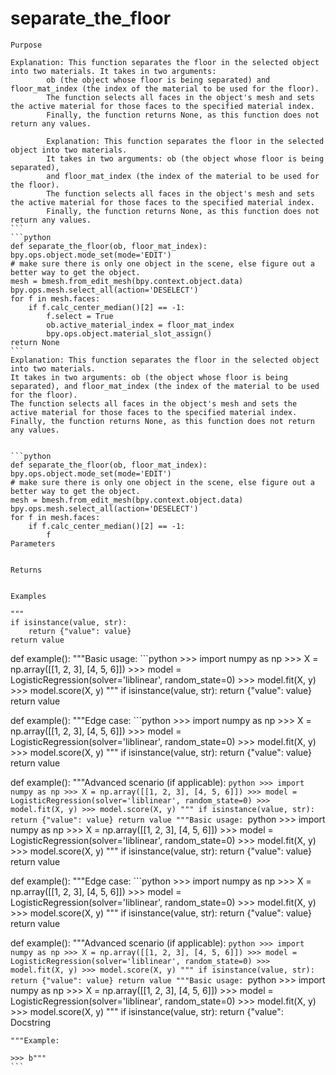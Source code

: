 # separate_the_floor

    Purpose

    Explanation: This function separates the floor in the selected object into two materials. It takes in two arguments:
            ob (the object whose floor is being separated) and floor_mat_index (the index of the material to be used for the floor).
            The function selects all faces in the object's mesh and sets the active material for those faces to the specified material index.
            Finally, the function returns None, as this function does not return any values.

            Explanation: This function separates the floor in the selected object into two materials.
            It takes in two arguments: ob (the object whose floor is being separated),
            and floor_mat_index (the index of the material to be used for the floor).
            The function selects all faces in the object's mesh and sets the active material for those faces to the specified material index.
            Finally, the function returns None, as this function does not return any values.
    ```
    ```python
    def separate_the_floor(ob, floor_mat_index):
    bpy.ops.object.mode_set(mode='EDIT')
    # make sure there is only one object in the scene, else figure out a better way to get the object.
    mesh = bmesh.from_edit_mesh(bpy.context.object.data)
    bpy.ops.mesh.select_all(action='DESELECT')
    for f in mesh.faces:
        if f.calc_center_median()[2] == -1:
            f.select = True
            ob.active_material_index = floor_mat_index
            bpy.ops.object.material_slot_assign()
    return None
    ```
    Explanation: This function separates the floor in the selected object into two materials.
    It takes in two arguments: ob (the object whose floor is being separated), and floor_mat_index (the index of the material to be used for the floor).
    The function selects all faces in the object's mesh and sets the active material for those faces to the specified material index.
    Finally, the function returns None, as this function does not return any values.


    ```python
    def separate_the_floor(ob, floor_mat_index):
    bpy.ops.object.mode_set(mode='EDIT')
    # make sure there is only one object in the scene, else figure out a better way to get the object.
    mesh = bmesh.from_edit_mesh(bpy.context.object.data)
    bpy.ops.mesh.select_all(action='DESELECT')
    for f in mesh.faces:
        if f.calc_center_median()[2] == -1:
            f
    Parameters

    
    Returns

    
    Examples

    """
    if isinstance(value, str):
        return {"value": value}
    return value


def example():
    """Basic usage:
    ```python
    >>> import numpy as np
    >>> X = np.array([[1, 2, 3], [4, 5, 6]])
    >>> model = LogisticRegression(solver='liblinear', random_state=0)
    >>> model.fit(X, y)
    >>> model.score(X, y)
    """
    if isinstance(value, str):
        return {"value": value}
    return value


def example():
    """Edge case:
    ```python
    >>> import numpy as np
    >>> X = np.array([[1, 2, 3], [4, 5, 6]])
    >>> model = LogisticRegression(solver='liblinear', random_state=0)
    >>> model.fit(X, y)
    >>> model.score(X, y)
    """
    if isinstance(value, str):
        return {"value": value}
    return value


def example():
    """Advanced scenario (if applicable):
    ```python
    >>> import numpy as np
    >>> X = np.array([[1, 2, 3], [4, 5, 6]])
    >>> model = LogisticRegression(solver='liblinear', random_state=0)
    >>> model.fit(X, y)
    >>> model.score(X, y)
    """
    if isinstance(value, str):
        return {"value": value}
    return value
    """Basic usage:
    ```python
    >>> import numpy as np
    >>> X = np.array([[1, 2, 3], [4, 5, 6]])
    >>> model = LogisticRegression(solver='liblinear', random_state=0)
    >>> model.fit(X, y)
    >>> model.score(X, y)
    """
    if isinstance(value, str):
        return {"value": value}
    return value


def example():
    """Edge case:
    ```python
    >>> import numpy as np
    >>> X = np.array([[1, 2, 3], [4, 5, 6]])
    >>> model = LogisticRegression(solver='liblinear', random_state=0)
    >>> model.fit(X, y)
    >>> model.score(X, y)
    """
    if isinstance(value, str):
        return {"value": value}
    return value


def example():
    """Advanced scenario (if applicable):
    ```python
    >>> import numpy as np
    >>> X = np.array([[1, 2, 3], [4, 5, 6]])
    >>> model = LogisticRegression(solver='liblinear', random_state=0)
    >>> model.fit(X, y)
    >>> model.score(X, y)
    """
    if isinstance(value, str):
        return {"value": value}
    return value
    """Basic usage:
    ```python
    >>> import numpy as np
    >>> X = np.array([[1, 2, 3], [4, 5, 6]])
    >>> model = LogisticRegression(solver='liblinear', random_state=0)
    >>> model.fit(X, y)
    >>> model.score(X, y)
    """
    if isinstance(value, str):
        return {"value":
    Docstring

    """Example:

    >>> b"""
    ```